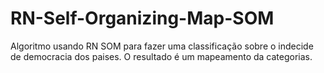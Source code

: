 # RN-Self-Organizing-Map-SOM
Algoritmo usando RN SOM para fazer uma classificação sobre o indecide de democracia dos paises. O resultado é um mapeamento da categorias.
